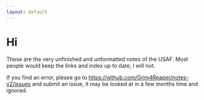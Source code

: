 ```yaml
---
layout: default
---
```

# Hi
These are the very unfinished and unformatted notes of the USAF.
Most people would keep the links and index up to date, I will not.

If you find an error, please go to https://github.com/Grim4Reaper/notes-v2/issues and submit an issue, it may be looked at in a few months time and ignored.
